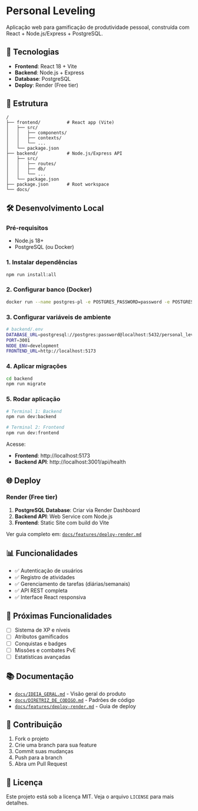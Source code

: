 # Personal Leveling

Aplicação web para gamificação de produtividade pessoal, construída com React + Node.js/Express + PostgreSQL.

## 🚀 Tecnologias

- **Frontend**: React 18 + Vite
- **Backend**: Node.js + Express
- **Database**: PostgreSQL
- **Deploy**: Render (Free tier)

## 📁 Estrutura

```
/
├── frontend/          # React app (Vite)
│   ├── src/
│   │   ├── components/
│   │   ├── contexts/
│   │   └── ...
│   └── package.json
├── backend/           # Node.js/Express API
│   ├── src/
│   │   ├── routes/
│   │   ├── db/
│   │   └── ...
│   └── package.json
├── package.json       # Root workspace
└── docs/
```

## 🛠️ Desenvolvimento Local

### Pré-requisitos

- Node.js 18+
- PostgreSQL (ou Docker)

### 1. Instalar dependências

```bash
npm run install:all
```

### 2. Configurar banco (Docker)

```bash
docker run --name postgres-pl -e POSTGRES_PASSWORD=password -e POSTGRES_DB=personal_leveling -p 5432:5432 -d postgres:15
```

### 3. Configurar variáveis de ambiente

```bash
# backend/.env
DATABASE_URL=postgresql://postgres:password@localhost:5432/personal_leveling
PORT=3001
NODE_ENV=development
FRONTEND_URL=http://localhost:5173
```

### 4. Aplicar migrações

```bash
cd backend
npm run migrate
```

### 5. Rodar aplicação

```bash
# Terminal 1: Backend
npm run dev:backend

# Terminal 2: Frontend
npm run dev:frontend
```

Acesse:
- **Frontend**: http://localhost:5173
- **Backend API**: http://localhost:3001/api/health

## 🌐 Deploy

### Render (Free tier)

1. **PostgreSQL Database**: Criar via Render Dashboard
2. **Backend API**: Web Service com Node.js
3. **Frontend**: Static Site com build do Vite

Ver guia completo em: [`docs/features/deploy-render.md`](docs/features/deploy-render.md)

## 📊 Funcionalidades

- ✅ Autenticação de usuários
- ✅ Registro de atividades
- ✅ Gerenciamento de tarefas (diárias/semanais)
- ✅ API REST completa
- ✅ Interface React responsiva

## 🔄 Próximas Funcionalidades

- [ ] Sistema de XP e níveis
- [ ] Atributos gamificados
- [ ] Conquistas e badges
- [ ] Missões e combates PvE
- [ ] Estatísticas avançadas

## 📚 Documentação

- [`docs/IDEIA_GERAL.md`](docs/IDEIA_GERAL.md) - Visão geral do produto
- [`docs/DIRETRIZ_DE_CODIGO.md`](docs/DIRETRIZ_DE_CODIGO.md) - Padrões de código
- [`docs/features/deploy-render.md`](docs/features/deploy-render.md) - Guia de deploy

## 🤝 Contribuição

1. Fork o projeto
2. Crie uma branch para sua feature
3. Commit suas mudanças
4. Push para a branch
5. Abra um Pull Request

## 📄 Licença

Este projeto está sob a licença MIT. Veja o arquivo `LICENSE` para mais detalhes.
